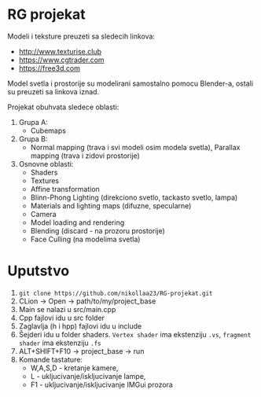 # RG projekat
Modeli i teksture preuzeti sa sledecih linkova:
- http://www.texturise.club
- https://www.cgtrader.com
- https://free3d.com

Model svetla i prostorije su modelirani samostalno pomocu Blender-a,
ostali su preuzeti sa linkova iznad.

Projekat obuhvata sledece oblasti:
1. Grupa A:
   - Cubemaps
2. Grupa B:
   - Normal mapping (trava i svi modeli osim modela svetla),
   Parallax mapping (trava i zidovi prostorije)
3. Osnovne oblasti:
    - Shaders
    - Textures
    - Affine transformation
    - Blinn-Phong Lighting (direkciono svetlo, tackasto svetlo, lampa)
    - Materials and lighting maps (difuzne, specularne)
    - Camera
    - Model loading and rendering
    - Blending (discard - na prozoru prostorije)
    - Face Culling (na modelima svetla)
# Uputstvo
1. `git clone https://github.com/nikollaa23/RG-projekat.git`
2. CLion -> Open -> path/to/my/project_base
3. Main se nalazi u src/main.cpp
4. Cpp fajlovi idu u src folder
5. Zaglavlja (h i hpp) fajlovi idu u include
6. Šejderi idu u folder shaders. `Vertex shader` ima ekstenziju `.vs`, `fragment shader` ima ekstenziju `.fs`
7. ALT+SHIFT+F10 -> project_base -> run
8. Komande tastature:
    - W,A,S,D - kretanje kamere,
    - L - ukljucivanje/iskljucivanje lampe,
    - F1 - ukljucivanje/iskljucivanje IMGui prozora

